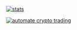 [![stats](https://github-readme-stats.vercel.app/api?username=sagleft&show_icons=true&rank_icon=github&title_color=fff&icon_color=79ff97&text_color=9f9f9f&bg_color=151515)](https://github.com/sagleft)

[![automate crypto trading](https://github.com/Sagleft/Sagleft/blob/master/matrixbot_github_banner_1.png?raw=true)](https://t.me/get_matrixbot?start=github_org)
